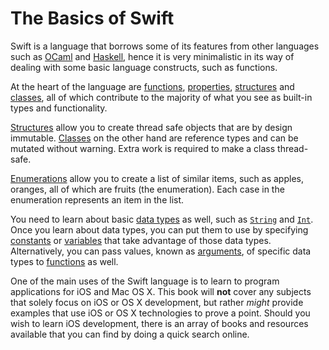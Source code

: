 # The Basics of Swift

Swift is a language that borrows some of its features from other languages such as [OCaml](https://ocaml.org/) and [Haskell](https://www.haskell.org/), hence it is very minimalistic in its way of dealing with some basic language constructs, such as functions.

At the heart of the language are [functions](functions.md), [properties](properties.md), [structures](structures.md) and [classes](classes.md), all of which contribute to the majority of what you see as built-in types and functionality.

[Structures](structures.md) allow you to create thread safe objects that are by design immutable. [Classes](classes.md) on the other hand are reference types and can be mutated without warning. Extra work is required to make a class thread-safe.

[Enumerations](enumerations.md) allow you to create a list of similar items, such as apples, oranges, all of which are fruits (the enumeration). Each case in the enumeration represents an item in the list.

You need to learn about basic [data types](data_types.md) as well, such as [`String`](string.md) and [`Int`](integer.md). Once you learn about data types, you can put them to use by specifying [constants](constants.md) or [variables](variables.md) that take advantage of those data types. Alternatively, you can pass values, known as [arguments](function_arguments.md), of specific data types to [functions](functions.md) as well.

One of the main uses of the Swift language is to learn to program applications for iOS and Mac OS X. This book will **not** cover any subjects that solely focus on iOS or OS X development, but rather *might* provide examples that use iOS or OS X technologies to prove a point. Should you wish to learn iOS development, there is an array of books and resources available that you can find by doing a quick search online.



